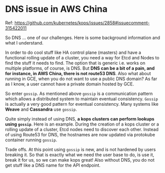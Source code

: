 # DNS issue in AWS China

Ref: https://github.com/kubernetes/kops/issues/2858#issuecomment-315422011

So DNS ... one of our challenges. Here is some background information and what I understand.

In order to do cool stuff like HA control plane (masters) and have a functional rolling update of a cluster, you need a way for Etcd and Nodes to find the stuff it needs to find. The option that is generic i.e. works on multiple platforms, of course, is DNS. But **DNS can be a bit of a pain, and for instance, in AWS China, there is not route53 DNS**. Also what about running in GCE, when you do not want to use a public DNS domain? As far as I know, a user cannot have a private domain hosted by GCE.

So enter `gossip`. As mentioned above `gossip` is a communication pattern which allows a distributed system to maintain eventual consistency. `Gossip` is actually a very good pattern for eventual consistency. Many systems like **Weave** and **Cassandra** use `gossip`.

Quite simply instead of using DNS, **a kops clusters can perform lookups using `gossip`**. Here is an example. During the creation of a kops cluster or a rolling update of a cluster, Etcd nodes need to discover each other. Instead of using Route53 for DNS, the hostnames are now updated via protokube container running `gossip`.

Trade offs. At this point using `gossip` is new, and is not hardened by users breaking it. So that is exactly what we need the user base to do, is use it, break it for us, so we can make kops great! Also without DNS, you do not get stuff like a DNS name for the API endpoint.